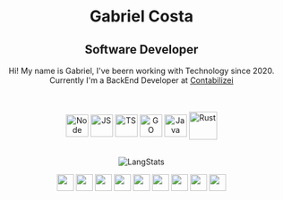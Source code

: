 <div align="center">

  <div>
  <h1>Gabriel Costa</h1>
  <h2>Software Developer</h2>

  <p>Hi! My name is Gabriel, I've beern working with Technology since 2020. <br>
  Currently I'm a BackEnd Developer at <a href="https://www.contabilizei.com.br">Contabilizei</a>
  </p>
  <br/>
  </div>
  
  <div style="display: inline_block"><br>
    <img align="center" alt="Node" height="40" width="40" src="https://cdn.jsdelivr.net/gh/devicons/devicon/icons/nodejs/nodejs-original.svg">
    <img align="center" alt="JS" height="40" width="40" src="https://cdn.jsdelivr.net/gh/devicons/devicon/icons/javascript/javascript-original.svg">
    <img align="center" alt="TS" height="40" width="40" src="https://cdn.jsdelivr.net/gh/devicons/devicon/icons/typescript/typescript-original.svg">
    <img align="center" alt="GO" height="40" width="40" src="https://cdn.jsdelivr.net/gh/devicons/devicon/icons/go/go-original-wordmark.svg">
    <img align="center" alt="Java" height="40" width="40" src="https://cdn.jsdelivr.net/gh/devicons/devicon/icons/java/java-plain.svg">
    <img align="center" alt="Rust" height="50" width="50" src="https://icons-for-free.com/download-icon-vscode+icons+type+rust-1324451477410103145_0.svg">
  </div>
  <br>

![LangStats](https://github-readme-stats.vercel.app/api/top-langs/?username=costiss&hide_progress=true&&hide=html,shell,makefile,lua,Dockerfile&theme=dracula)

  <div style="display: inline_block">
      <img height="30" src="https://cdn.jsdelivr.net/gh/devicons/devicon/icons/react/react-original.svg" />      
      <img height="30" src="https://cdn.jsdelivr.net/gh/devicons/devicon/icons/nestjs/nestjs-plain.svg" />
      <img height="30" src="https://cdn.jsdelivr.net/gh/devicons/devicon/icons/jest/jest-plain.svg" />
      <img height="30" src="https://cdn.jsdelivr.net/gh/devicons/devicon/icons/spring/spring-original.svg" />
      <img height="30" src="https://cdn.jsdelivr.net/gh/devicons/devicon/icons/postgresql/postgresql-original.svg" />      
      <img height="30" src="https://cdn.jsdelivr.net/gh/devicons/devicon/icons/googlecloud/googlecloud-original.svg" />
      <img height="30" src="https://cdn.jsdelivr.net/gh/devicons/devicon/icons/terraform/terraform-original.svg" />         
      <img height="30" src="https://cdn.jsdelivr.net/gh/devicons/devicon/icons/linux/linux-original.svg" />
      <img height="30" src="https://cdn.jsdelivr.net/gh/devicons/devicon/icons/vim/vim-plain.svg" />         
  </div>

</div>
